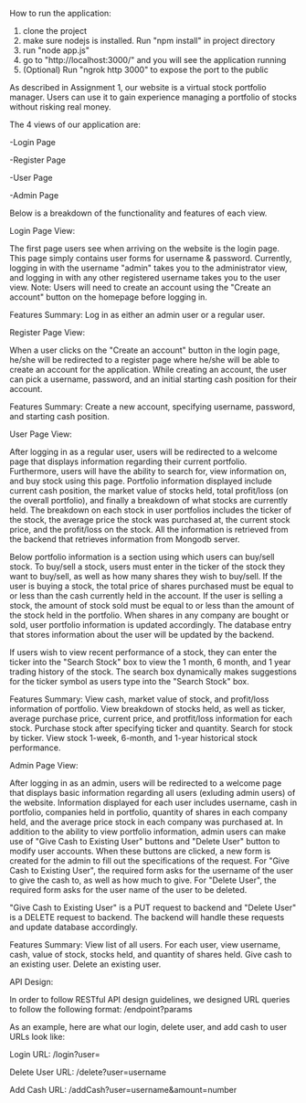 How to run the application:
1. clone the project
2. make sure nodejs is installed. Run "npm install" in project directory
3. run "node app.js"
4. go to "http://localhost:3000/" and you will see the application running
5. (Optional) Run "ngrok http 3000" to expose the port to the public


As described in Assignment 1, our website is a virtual stock portfolio manager. Users can use it to gain experience managing a portfolio of stocks without risking real money.

The 4 views of our application are:

-Login Page

-Register Page

-User Page

-Admin Page

Below is a breakdown of the functionality and features of each view.


Login Page View:

The first page users see when arriving on the website is the login page. This page simply contains user forms for username & password. Currently, logging in with the username "admin" takes you to the administrator view, and logging in with any other registered username takes you to the user view. Note: Users will need to create an account using the "Create an account" button on the homepage before logging in.

Features Summary: Log in as either an admin user or a regular user.


Register Page View:

When a user clicks on the "Create an account" button in the login page, he/she will be redirected to a register page where he/she will be able to create an account for the application. While creating an account, the user can pick a username, password, and an initial starting cash position for their account.

Features Summary: Create a new account, specifying username, password, and starting cash position.


User Page View:

After logging in as a regular user, users will be redirected to a welcome page that displays information regarding their current portfolio. Furthermore, users will have the ability to search for, view information on, and buy stock using this page. Portfolio information displayed include current cash position, the market value of stocks held, total profit/loss (on the overall portfolio), and finally a breakdown of what stocks are currently held. The breakdown on each stock in user portfolios includes the ticker of the stock, the average price the stock was purchased at, the current stock price, and the profit/loss on the stock. All the information is retrieved from the backend that retrieves information from Mongodb server.

Below portfolio information is a section using which users can buy/sell stock. To buy/sell a stock, users must enter in the ticker of the stock they want to buy/sell, as well as how many shares they wish to buy/sell. If the user is buying a stock, the total price of shares purchased must be equal to or less than the cash currently held in the account. If the user is selling a stock, the amount of stock sold must be equal to or less than the amount of the stock held in the portfolio. When shares in any company are bought or sold, user portfolio information is updated accordingly. The database entry that stores information about the user will be updated by the backend.

If users wish to view recent performance of a stock, they can enter the ticker into the "Search Stock" box to view the 1 month, 6 month, and 1 year trading history of the stock. The search box dynamically makes suggestions for the ticker symbol as users type into the "Search Stock" box. 

Features Summary: View cash, market value of stock, and profit/loss information of portfolio. View breakdown of stocks held, as well as ticker, average purchase price, current price, and protfit/loss information for each stock. Purchase stock after specifying ticker and quantity. Search for stock by ticker. View stock 1-week, 6-month, and 1-year historical stock performance.


Admin Page View:

After logging in as an admin, users will be redirected to a welcome page that displays basic information regarding all users (exluding admin users) of the website. Information displayed for each user includes username, cash in portfolio, companies held in portfolio, quantity of shares in each company held, and the average price stock in each company was purchased at. In addition to the ability to view portfolio information, admin users can make use of "Give Cash to Existing User" buttons and "Delete User" button to modify user accounts. When these buttons are clicked, a new form is created for the admin to fill out the specifications of the request. For "Give Cash to Existing User", the required form asks for the username of the user to give the cash to, as well as how much to give. For "Delete User", the required form asks for the user name of the user to be deleted.

"Give Cash to Existing User" is a PUT request to backend and "Delete User" is a DELETE request to backend. The backend will handle these requests and update database accordingly.

Features Summary: View list of all users. For each user, view username, cash, value of stock, stocks held, and quantity of shares held.  Give cash to an existing user. Delete an existing user.


API Design:

In order to follow RESTful API design guidelines, we designed URL queries to follow the following format: /endpoint?params

As an example, here are what our login, delete user, and add cash to user URLs look like:

Login URL: /login?user=<username>
  
Delete User URL: /delete?user=username
  
Add Cash URL: /addCash?user=username&amount=number
